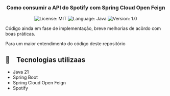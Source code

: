 <h3 align="center">
  Como consumir a API do Spotify com Spring Cloud Open Feign
</h3>

<p align="center">

  <img alt="License: MIT" src="https://img.shields.io/badge/license-MIT-%2304D361">
  <img alt="Language: Java" src="https://img.shields.io/badge/language-java-green">
  <img alt="Version: 1.0" src="https://img.shields.io/badge/version-1.0-yellowgreen">

</p>

Código ainda em fase de implementação, breve melhorias de acõrdo com boas práticas.

Para um maior entendimento do código deste repositório

## :rocket: Tecnologias utilizaas

* Java 21
* Spring Boot
* Spring Cloud Open Feign
* Spotify

